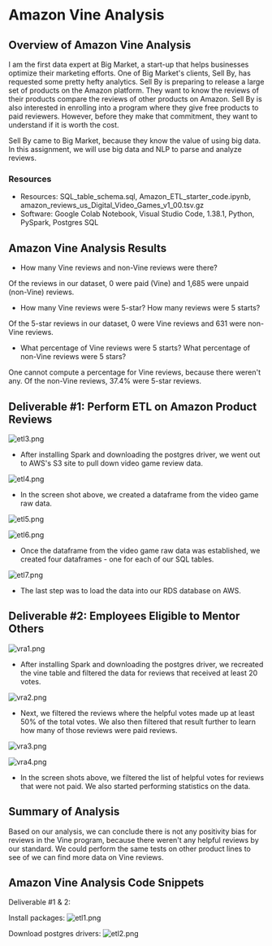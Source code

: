 # Amazon Vine Analysis

## Overview of Amazon Vine Analysis

I am the first data expert at Big Market, a start-up that helps businesses optimize their marketing efforts.  One of Big Market's clients, Sell By, has requested some pretty hefty analytics.  Sell By is preparing to release a large set of products on the Amazon platform.  They want to know the reviews of their products compare the reviews of other products on Amazon.  Sell By is also interested in enrolling into a program where they give free products to paid reviewers.  However, before they make that commitment, they want to understand if it is worth the cost.  

Sell By came to Big Market, because they know the value of using big data.  In this assignment, we will use big data and NLP to parse and analyze reviews.
 
### Resources

* Resources:  SQL_table_schema.sql, Amazon_ETL_starter_code.ipynb, amazon_reviews_us_Digital_Video_Games_v1_00.tsv.gz
* Software:  Google Colab Notebook, Visual Studio Code, 1.38.1, Python, PySpark, Postgres SQL

## Amazon Vine Analysis Results

*  How many Vine reviews and non-Vine reviews were there?

Of the reviews in our dataset, 0 were paid (Vine) and 1,685 were unpaid (non-Vine) reviews.

*  How many Vine reviews were 5-star?  How many reviews were 5 starts?

Of the 5-star reviews in our dataset, 0 were Vine reviews and 631 were non-Vine reviews.

*  What percentage of Vine reviews were 5 starts?  What percentage of non-Vine reviews were 5 stars?

One cannot compute a percentage for Vine reviews, because there weren't any.  Of the non-Vine reviews, 37.4% were 5-star reviews.

## Deliverable #1:  Perform ETL on Amazon Product Reviews

![etl3.png](Resources/etl3.png)

*  After installing Spark and downloading the postgres driver, we went out to AWS's S3 site to pull down video game review data.  

![etl4.png](Resources/etl4.png)

*  In the screen shot above, we created a dataframe from the video game raw data. 

![etl5.png](Resources/etl5.png)

![etl6.png](Resources/etl6.png)

*  Once the dataframe from the video game raw data was established, we created four dataframes - one for each of our SQL tables.  

![etl7.png](Resources/etl7.png)

*  The last step was to load the data into our RDS database on AWS.  

## Deliverable #2:  Employees Eligible to Mentor Others

![vra1.png](Resources/vra1.png)

*  After installing Spark and downloading the postgres driver, we recreated the vine table and filtered the data for reviews that received at least 20 votes. 

![vra2.png](Resources/vra2.png)

*  Next, we filtered the reviews where the helpful votes made up at least 50% of the total votes.  We also then filtered that result further to learn how many of those reviews were paid reviews.

![vra3.png](Resources/vra3.png)

![vra4.png](Resources/vra4.png)

*  In the screen shots above, we filtered the list of helpful votes for reviews that were not paid.  We also started performing statistics on the data.
      
## Summary of Analysis

Based on our analysis, we can conclude there is not any positivity bias for reviews in the Vine program, because there weren't any helpful reviews by our standard.  We could perform the same tests on other product lines to see of we can find more data on Vine reviews.

## Amazon Vine Analysis Code Snippets

Deliverable #1 & 2:

Install packages:
![etl1.png](Resources/etl1.png)

Download postgres drivers:
![etl2.png](Resources/etl2.png)